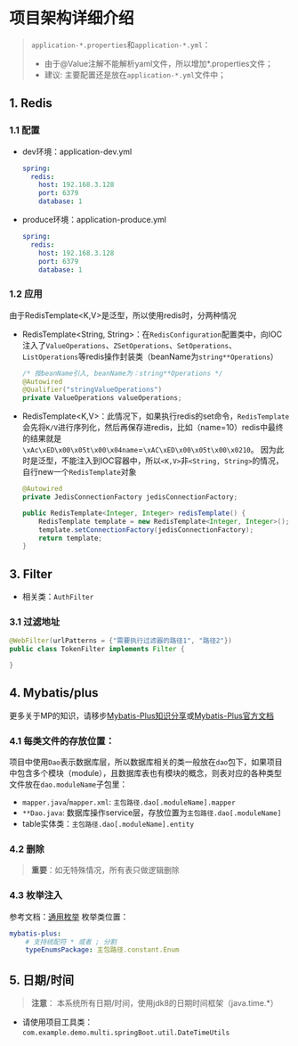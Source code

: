 # 项目架构详细介绍
> `application-*.properties`和`application-*.yml`：
>   * 由于@Value注解不能解析yaml文件，所以增加*.properties文件；
>   * 建议: 主要配置还是放在`application-*.yml`文件中；
## 1. Redis
### 1.1 配置
* dev环境：application-dev.yml
  ```yml
  spring:
    redis:
      host: 192.168.3.128
      port: 6379
      database: 1
  ```
* produce环境：application-produce.yml
  ```yml
  spring:
    redis:
      host: 192.168.3.128
      port: 6379
      database: 1
  ```

### 1.2 应用
由于RedisTemplate<K,V>是泛型，所以使用redis时，分两种情况
  * RedisTemplate<String, String>：在`RedisConfiguration`配置类中，向IOC注入了`ValueOperations`、`ZSetOperations`、`SetOperations`、`ListOperations`等redis操作封装类（beanName为`string**Operations`）
    ```java
    /* 按beanName引入, beanName为：string**Operations */
    @Autowired
    @Qualifier("stringValueOperations")
    private ValueOperations valueOperations;
    ```
  * RedisTemplate<K,V>：此情况下，如果执行redis的set命令，`RedisTemplate`会先将`K/V`进行序列化，然后再保存进redis，比如（name=10）redis中最终的结果就是`\xAc\xED\x00\x05t\x00\x04name`=`\xAC\xED\x00\x05t\x00\x0210`。
  因为此时是泛型，不能注入到IOC容器中，所以`<K,V>`非`<String, String>`的情况，自行new一个`RedisTemplate`对象
    ```java
    @Autowired
    private JedisConnectionFactory jedisConnectionFactory;

    public RedisTemplate<Integer, Integer> redisTemplate() {
        RedisTemplate template = new RedisTemplate<Integer, Integer>();
        template.setConnectionFactory(jedisConnectionFactory);
        return template;
    }
    ```

## 3. Filter
* 相关类：`AuthFilter`
### 3.1 过滤地址
```java
@WebFilter(urlPatterns = {"需要执行过滤器的路径1", "路径2"})
public class TokenFilter implements Filter {

}
```


## 4. Mybatis/plus
更多关于MP的知识，请移步[Mybatis-Plus知识分享][]或[Mybatis-Plus官方文档][]
### 4.1 每类文件的存放位置：
项目中使用`Dao`表示数据库层，所以数据库相关的类一般放在`dao`包下，如果项目中包含多个模块（module），且数据库表也有模块的概念，则表对应的各种类型文件放在`dao.moduleName`子包里：
* `mapper.java`/`mapper.xml`: `主包路径.dao[.moduleName].mapper`
* `**Dao.java`: 数据库操作service层，存放位置为`主包路径.dao[.moduleName]`
* table实体类：`主包路径.dao[.moduleName].entity`

### 4.2 删除
> **重要**：如无特殊情况，所有表只做逻辑删除

### 4.3 枚举注入
参考文档：[通用枚举][]
枚举类位置：
```yaml
mybatis-plus:
    # 支持统配符 * 或者 ; 分割
    typeEnumsPackage: 主包路径.constant.Enum
```


## 5. 日期/时间
> **注意**： 本系统所有日期/时间，使用jdk8的日期时间框架（java.time.\*）

* 请使用项目工具类：`com.example.demo.multi.springBoot.util.DateTimeUtils`





















[Mybatis-Plus知识分享]: http://confluence.admin.bluemoon.com.cn/display/SCM/Mybatis-plus
[Mybatis-Plus官方文档]: https://baomidou.gitee.io/mybatis-plus-doc/#/quick-start
[通用枚举]: https://mp.baomidou.com/guide/enum.html#通用枚举

